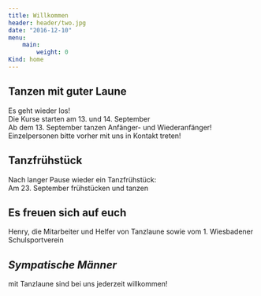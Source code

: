 ```yaml
---
title: Willkommen
header: header/two.jpg
date: "2016-12-10"
menu:
    main:
        weight: 0
Kind: home
---
```


## Tanzen mit guter Laune  

Es geht wieder los!  
Die Kurse starten am 13. und 14. September  
Ab dem 13. September tanzen Anfänger- und Wiederanfänger!  
Einzelpersonen bitte vorher mit uns in Kontakt treten!

## Tanzfrühstück

Nach langer Pause wieder ein Tanzfrühstück:  
Am 23. September frühstücken und tanzen  

## Es freuen sich auf euch  
Henry, die Mitarbeiter und Helfer von Tanzlaune sowie vom 1. Wiesbadener Schulsportverein  

## *Sympatische Männer*  
mit Tanzlaune sind bei uns jederzeit willkommen!  
